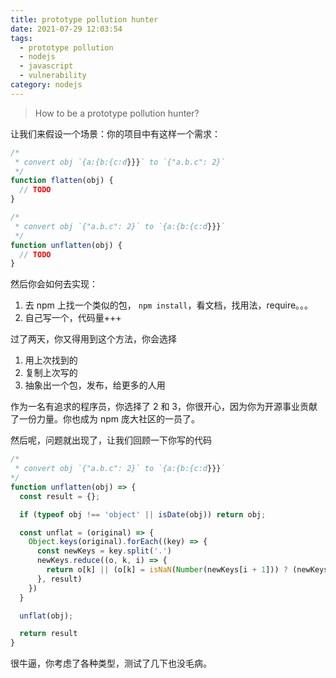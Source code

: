 ```yaml
---
title: prototype pollution hunter
date: 2021-07-29 12:03:54
tags:
  - prototype pollution
  - nodejs
  - javascript
  - vulnerability
category: nodejs
---
```


> How to be a prototype pollution hunter?

让我们来假设一个场景：你的项目中有这样一个需求：

```javascript
/*
 * convert obj `{a:{b:{c:d}}}` to `{"a.b.c": 2}`
 */
function flatten(obj) {
  // TODO
}

/*
 * convert obj `{"a.b.c": 2}` to `{a:{b:{c:d}}}`
 */
function unflatten(obj) {
  // TODO
}
```

然后你会如何去实现：

1. 去 npm 上找一个类似的包， `npm install`，看文档，找用法，require。。。
2. 自己写一个，代码量+++

过了两天，你又得用到这个方法，你会选择

1. 用上次找到的
2. 复制上次写的
3. 抽象出一个包，发布，给更多的人用

作为一名有追求的程序员，你选择了 2 和 3，你很开心，因为你为开源事业贡献了一份力量。你也成为 npm 庞大社区的一员了。

然后呢，问题就出现了，让我们回顾一下你写的代码

```javascript
/*
 * convert obj `{"a.b.c": 2}` to `{a:{b:{c:d}}}`
*/
function unflatten(obj) => {
  const result = {};

  if (typeof obj !== 'object' || isDate(obj)) return obj;

  const unflat = (original) => {
    Object.keys(original).forEach((key) => {
      const newKeys = key.split('.')
      newKeys.reduce((o, k, i) => {
        return o[k] || (o[k] = isNaN(Number(newKeys[i + 1])) ? (newKeys.length - 1 === i ? original[key] : {}) : [])
      }, result)
    })
  }

  unflat(obj);

  return result
}
```

很牛逼，你考虑了各种类型，测试了几下也没毛病。